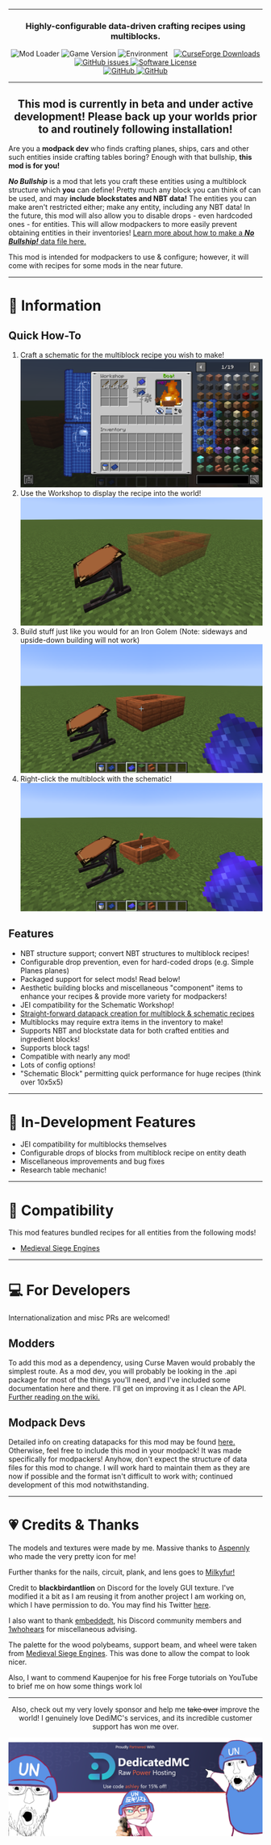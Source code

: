 <div style="text-align: center;">

___

### Highly-configurable data-driven crafting recipes using multiblocks.

<img alt="Mod Loader" src="https://img.shields.io/badge/mod_loader-forge-ffe8e9?style=for-the-badge&labelColor=ffced2">
<img alt="Game Version" src="https://img.shields.io/badge/game_version-1.19.2-ffe8e9?style=for-the-badge&labelColor=ffced2">
<img alt="Environment" src="https://img.shields.io/badge/environment-client | server-ffe8e9?style=for-the-badge&labelColor=ffced2">
&nbsp;
<a href="https://www.curseforge.com/minecraft/mc-mods/no-bullship" rel="nofollow">
    <img alt="CurseForge Downloads" src="https://img.shields.io/curseforge/dt/946299?style=for-the-badge&logo=curseforge&labelColor=ffceea&color=ffe8f5">
</a>
<a href="https://github.com/kawaiicakes/NoBullship/blob/main/LICENSE" rel="nofollow">
    <img alt="GitHub issues" src="https://img.shields.io/github/issues/kawaiicakes/NoBullship?style=for-the-badge&logo=github&labelColor=ffceea&color=ffe8f5&link=https%3A%2F%2Fgithub.com%2Fkawaiicakes%2FNoFortnite">
</a>
<a href="https://www.curseforge.com/minecraft/mc-mods/no-bullship" rel="nofollow">
    <img alt="Software License" src="https://img.shields.io/badge/license-MIT-ffe8f5?style=for-the-badge&labelColor=ffceea">
</a>
<br>
<a href="https://github.com/kawaiicakes" rel="nofollow">
    <img alt="GitHub" src="https://img.shields.io/badge/-github-fee8ff?style=for-the-badge&logo=github&labelColor=fcceff">
</a>
<a href="https://discord.gg/EKESYp3RWN" rel="nofollow">
    <img alt="GitHub" src="https://img.shields.io/badge/-discord-fee8ff?style=for-the-badge&logo=discord&labelColor=fcceff">
</a>

___

## This mod is currently in beta and under active development! Please back up your worlds prior to and routinely following installation!

</div>

Are you a **modpack dev** who finds crafting planes, ships, cars and other such entities inside crafting tables boring?
Enough with that bullship, **this mod is for you!**

**_No Bullship_** is a mod that lets you craft these entities using a multiblock structure which **you** can define! Pretty much any block you can think of can be used, and may **include blockstates and NBT data!**
The entities you can make aren't restricted either; make any entity, including any NBT data! In the future, this mod will also allow you to disable drops - even hardcoded ones - for entities.
This will allow modpackers to more easily prevent obtaining entities in their inventories! [Learn more about how to make a **_No Bullship!_** data file here.](https://github.com/kawaiicakes/NoBullship/wiki)

This mod is intended for modpackers to use & configure; however, it will come with recipes for some mods in the near future.

---

# 📖 Information

## Quick How-To
1. Craft a schematic for the multiblock recipe you wish to make! 
![Schematic for a boat](2023-12-07_21.02.38.png)
2. Use the Workshop to display the recipe into the world!
![Schematic preview in world](2023-12-07_21.03.35.png)
3. Build stuff just like you would for an Iron Golem (Note: sideways and upside-down building will not work)
![Built multiblock](2023-12-07_21.04.11.png)
4. Right-click the multiblock with the schematic! 
![Build!](2023-12-07_21.04.59.png)

## Features
- NBT structure support; convert NBT structures to multiblock recipes!
- Configurable drop prevention, even for hard-coded drops (e.g. Simple Planes planes)
- Packaged support for select mods! Read below!
- Aesthetic building blocks and miscellaneous "component" items to enhance your recipes & provide more variety for modpackers!
- JEI compatibility for the Schematic Workshop!
- [Straight-forward datapack creation for multiblock & schematic recipes](https://github.com/kawaiicakes/NoBullship/wiki)
- Multiblocks may require extra items in the inventory to make!
- Supports NBT and blockstate data for both crafted entities and ingredient blocks!
- Supports block tags!
- Compatible with nearly any mod!
- Lots of config options!
- "Schematic Block" permitting quick performance for huge recipes (think over 10x5x5)

___

# 📝 In-Development Features

- JEI compatibility for multiblocks themselves
- Configurable drops of blocks from multiblock recipe on entity death
- Miscellaneous improvements and bug fixes
- Research table mechanic!

---

# 🤝 Compatibility
This mod features bundled recipes for all entities from the following mods!
- [Medieval Siege Engines](https://www.curseforge.com/minecraft/mc-mods/medieval-siege-machines)

---

# 💻 For Developers

Internationalization and misc PRs are welcomed!

## Modders
To add this mod as a dependency, using Curse Maven would probably the simplest route.
As a mod dev, you will probably be looking in the .api package for most of the things you'll need, and I've included some
documentation here and there. I'll get on improving it as I clean the API. [Further reading on the wiki.](https://github.com/kawaiicakes/NoBullship/wiki)

## Modpack Devs
Detailed info on creating datapacks for this mod may be found [here.](https://github.com/kawaiicakes/NoBullship/wiki) Otherwise, feel free to include this mod in your modpack! It was made specifically for modpackers!
Anyhow, don't expect the structure of data files for this mod to change. I will work hard to maintain them as they are now if possible and the format isn't difficult to work with; continued development of this mod notwithstanding.


---

# 💗 Credits & Thanks

The models and textures were made by me. Massive thanks to [Aspennly](https://twitter.com/Aspennly_) who made the very pretty icon for me!

Further thanks for the nails, circuit, plank, and lens goes to [Milkyfur!](https://www.curseforge.com/members/milkyfur/projects)

Credit to **blackbirdantlion** on Discord for the lovely GUI texture. I've modified it a bit as I am reusing it from another project I am working on, which I have permission to do. You may find his Twitter [here](https://twitter.com/BlackbirdieAnt).

I also want to thank [embeddedt](https://github.com/embeddedt), his Discord community members and [1whohears](https://github.com/1whohears) for miscellaneous advising.

The palette for the wood polybeams, support beam, and wheel were taken from [Medieval Siege Engines](https://www.curseforge.com/minecraft/mc-mods/medieval-siege-machines). This was done to allow the compat to look nicer. 

Also, I want to commend Kaupenjoe for his free Forge tutorials on YouTube to brief me on how some things work lol

___

<div style="text-align: center;">Also, check out my very lovely sponsor and help me <s>take over</s> improve the world! I genuinely love DediMC's services, and its incredible customer support has won me over.</div>

[![Sponsor!](https://github.com/kawaiicakes/kawaiicakes.github.io/blob/main/dedimcashley.png?raw=true 'Sponsor!')](https://dedimc.promo/ashley)